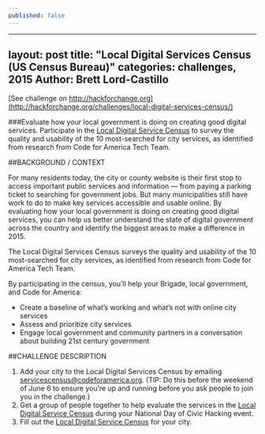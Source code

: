 ```yaml
---
published: false
---
```


---
layout: post
title:  "Local Digital Services Census (US Census Bureau)"
categories: challenges, 2015
Author: Brett Lord-Castillo
---
[See challenge on http://hackforchange.org](http://hackforchange.org/challenges/local-digital-services-census/)  

###Evaluate how your local government is doing on creating good digital services. Participate in the [Local Digital Service Census](https://service-census.herokuapp.com/) to survey the quality and usability of the 10 most-searched for city services, as identified from research from Code for America Tech Team.
  
##BACKGROUND / CONTEXT  
  
For many residents today, the city or county website is their first stop to access important public services and information — from paying a parking ticket to searching for government jobs. But many municipalities still have work to do to make key services accessible and usable online. By evaluating how your local government is doing on creating good digital services, you can help us better understand the state of digital government across the country and identify the biggest areas to make a difference in 2015.

The Local Digital Services Census surveys the quality and usability of the 10 most-searched for city services, as identified from research from Code for America Tech Team.

By participating in the census, you’ll help your Brigade, local government, and Code for America:

- Create a baseline of what’s working and what’s not with online city services
- Assess and prioritize city services
- Engage local government and community partners in a conversation about building 21st century government
  
##CHALLENGE DESCRIPTION  
  
1. Add your city to the Local Digital Services Census by emailing servicescensus@codeforamerica.org. (TIP: Do this before the weekend of June 6 to ensure you’re up and running before you ask people to join you in the challenge.)
2. Get a group of people together to help evaluate the services in the [Local Digital Service Census](https://service-census.herokuapp.com/) during your National Day of Civic Hacking event.
3. Fill out the [Local Digital Service Census](https://service-census.herokuapp.com/) for your city.